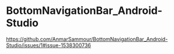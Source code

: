 # BottomNavigationBar_Android-Studio
https://github.com/AnmarSammour/BottomNavigationBar_Android-Studio/issues/1#issue-1538300736
